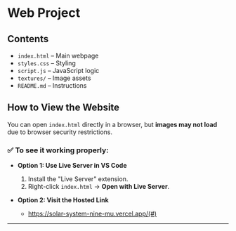 # Web Project

## Contents
- `index.html` – Main webpage
- `styles.css` – Styling
- `script.js` – JavaScript logic
- `textures/` – Image assets
- `README.md` – Instructions

## How to View the Website

You can open `index.html` directly in a browser, but **images may not load** due to browser security restrictions.

### ✅ To see it working properly:
- **Option 1: Use Live Server in VS Code**
  1. Install the "Live Server" extension.
  2. Right-click `index.html` → **Open with Live Server**.

- **Option 2: Visit the Hosted Link**
  - https://solar-system-nine-mu.vercel.app/(#) 

---